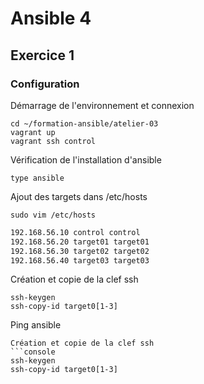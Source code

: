 # Ansible 4
## Exercice 1
### Configuration
Démarrage de l'environnement et connexion
```console
cd ~/formation-ansible/atelier-03
vagrant up
vagrant ssh control
```

Vérification de l'installation d'ansible
```console
type ansible
```

Ajout des targets dans /etc/hosts
```console
sudo vim /etc/hosts
```
```bash
192.168.56.10 control control
192.168.56.20 target01 target01
192.168.56.30 target02 target02
192.168.56.40 target03 target03
```

Création et copie de la clef ssh
```console
ssh-keygen
ssh-copy-id target0[1-3]
```

Ping ansible
```console
Création et copie de la clef ssh
```console
ssh-keygen
ssh-copy-id target0[1-3]
```
